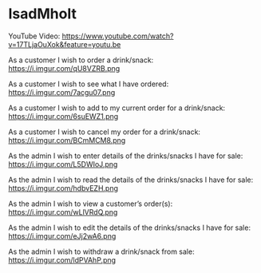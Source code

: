 # IsadMholt

YouTube Video: https://www.youtube.com/watch?v=17TLjaOuXok&feature=youtu.be

As a customer I wish to order a drink/snack:
https://i.imgur.com/qU8VZRB.png

As a customer I wish to see what I have ordered:
https://i.imgur.com/7acgu07.png

As a customer I wish to add to my current order for a drink/snack:
https://i.imgur.com/6suEWZ1.png

As a customer I wish to cancel my order for a drink/snack:
https://i.imgur.com/BCmMCM8.png

As the admin I wish to enter details of the drinks/snacks I have for sale:
https://i.imgur.com/L5DWIoJ.png

As the admin I wish to read the details of the drinks/snacks I have for sale:
https://i.imgur.com/hdbvEZH.png

As the admin I wish to view a customer’s order(s):
https://i.imgur.com/wLlVRdQ.png

As the admin I wish to edit the details of the drinks/snacks I have for sale:
https://i.imgur.com/eJj2wA6.png

As the admin I wish to withdraw a drink/snack from sale:
https://i.imgur.com/ldPVAhP.png
